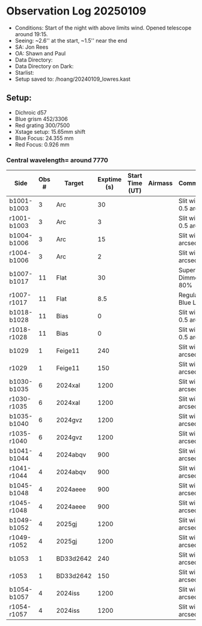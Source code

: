# Observation Log 20250109

* Conditions: Start of the night with above limits wind. Opened telescope around 19:15.
* Seeing: ~2.6'' at the start, ~1.5'' near the end
* SA: Jon Rees
* OA: Shawn and Paul
* Data Directory: 
* Data Directory on Dark: 
* Starlist: 
* Setup saved to: /hoang/20240109_lowres.kast

## Setup: 

* Dichroic d57
* Blue grism 452/3306
* Red grating 300/7500
* Xstage setup: 15.65mm shift
* Blue Focus: 24.355 mm 
* Red Focus: 0.926 mm 

### Central wavelength= around 7770


| Side | Obs #     | Target    | Exptime (s) | Start Time (UT) | Airmass | Comments                                                   |
|------|-----------|-----------|-------------|-----------------|---------|------------------------------------------------------------|
|b1001-b1003|3|Arc        |30| ||Slit width 0.5 arcsec|
|r1001-b1003|3|Arc        |3| ||Slit width 0.5 arcsec|
|b1004-b1006|3|Arc        |15| ||Slit width 2 arcsec|
|r1004-b1006|3|Arc        |2| ||Slit width 2 arcsec|
|b1007-b1017|11|Flat        |30| ||Super Blue Dimmer at 80%|
|r1007-r1017|11|Flat        |8.5| ||Regular Blue Lamp|
|b1018-b1028|11|Bias        |0| ||Slit width 0.5 arcsec|
|r1018-r1028|11|Bias        |0| ||Slit width 0.5 arcsec|
|b1029|1|Feige11        |240| ||Slit width 2 arcsec||
|r1029|1|Feige11        |150| ||Slit width 2 arcsec||
|b1030-b1035|6|2024xal        |1200| ||Slit width 2 arcsec||
|r1030-r1035|6|2024xal        |1200| ||Slit width 2 arcsec||
|b1035-b1040|6|2024gvz        |1200| ||Slit width 2 arcsec||
|r1035-r1040|6|2024gvz        |1200| ||Slit width 2 arcsec||
|b1041-b1044|4|2024abqv        |900| ||Slit width 2 arcsec||
|r1041-r1044|4|2024abqv        |900| ||Slit width 2 arcsec||
|b1045-b1048|4|2024aeee        |900| ||Slit width 2 arcsec||
|r1045-r1048|4|2024aeee        |900| ||Slit width 2 arcsec||
|b1049-b1052|4|2025gj        |1200| ||Slit width 2 arcsec||
|r1049-r1052|4|2025gj        |1200| ||Slit width 2 arcsec||
|b1053|1|BD33d2642        |240| ||Slit width 2 arcsec||
|r1053|1|BD33d2642        |150| ||Slit width 2 arcsec||
|b1054-b1057|4|2024iss        |1200| ||Slit width 2 arcsec||
|r1054-r1057|4|2024iss        |1200| ||Slit width 2 arcsec||
